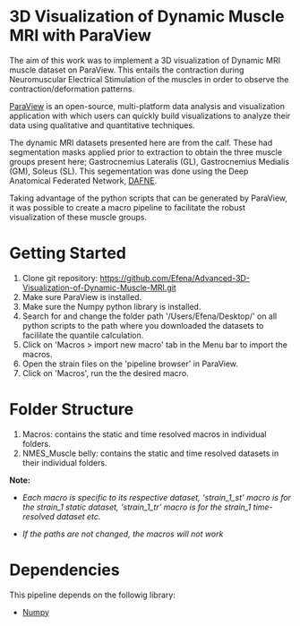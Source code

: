 # 3D Visualization of Dynamic Muscle MRI with ParaView
The aim of this work was to implement a 3D visualization of Dynamic MRI muscle dataset on ParaView. This entails the contraction during Neuromuscular Electrical Stimulation of the muscles in order to observe the contraction/deformation patterns.

[ParaView](https://www.paraview.org/) is an open-source, multi-platform data analysis and visualization application with which users can quickly build visualizations to analyze their data using qualitative and quantitative techniques.

The dynamic MRI datasets presented here are from the calf. These had segmentation masks applied prior to extraction to obtain the three muscle groups present here; Gastrocnemius Lateralis (GL), Gastrocnemius Medialis (GM), Soleus (SL). This segementation was done using the Deep Anatomical Federated Network, [DAFNE](https://dafne.network/).

Taking advantage of the python scripts that can be generated by ParaView, it was possible to create a macro pipeline to facilitate the robust visualization of these muscle groups.



# Getting Started
1. Clone git repository: https://github.com/Efena/Advanced-3D-Visualization-of-Dynamic-Muscle-MRI.git
2. Make sure ParaView is installed.
3. Make sure the Numpy python library is installed.
4. Search for and change the folder path '/Users/Efena/Desktop/' on all python scripts to the path where you downloaded the datasets to facililate the quantile calculation.
5. Click on 'Macros > import new macro' tab in the Menu bar to import the macros.
6. Open the strain files on the 'pipeline browser' in ParaView.
7. Click on 'Macros', run the the desired macro.

# Folder Structure
1. Macros: contains the static and time resolved macros in individual folders.
2. NMES_Muscle belly: contains the static and time resolved datasets in their individual folders.


**Note:**

- *Each macro is specific to its respective dataset, 'strain_1_st' macro is for the strain_1 static dataset, 'strain_1_tr' macro is for the strain_1 time-resolved dataset etc.*

- *If the paths are not changed, the macros will not work* 

# Dependencies
This pipeline depends on the followig library:

- [Numpy](https://numpy.org/)

